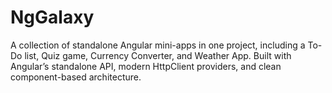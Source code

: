 # NgGalaxy
A collection of standalone Angular mini-apps in one project, including a To-Do list, Quiz game, Currency Converter, and Weather App. Built with Angular’s standalone API, modern HttpClient providers, and clean component-based architecture.
